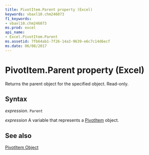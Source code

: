 ```yaml
---
title: PivotItem.Parent property (Excel)
keywords: vbaxl10.chm246073
f1_keywords:
- vbaxl10.chm246073
ms.prod: excel
api_name:
- Excel.PivotItem.Parent
ms.assetid: 7fb64ab1-7f26-14a3-9639-e6c7c14d6ecf
ms.date: 06/08/2017
---
```



# PivotItem.Parent property (Excel)

Returns the parent object for the specified object. Read-only.


## Syntax

_expression_. `Parent`

_expression_ A variable that represents a [PivotItem](Excel.PivotItem.md) object.


## See also


[PivotItem Object](Excel.PivotItem.md)

